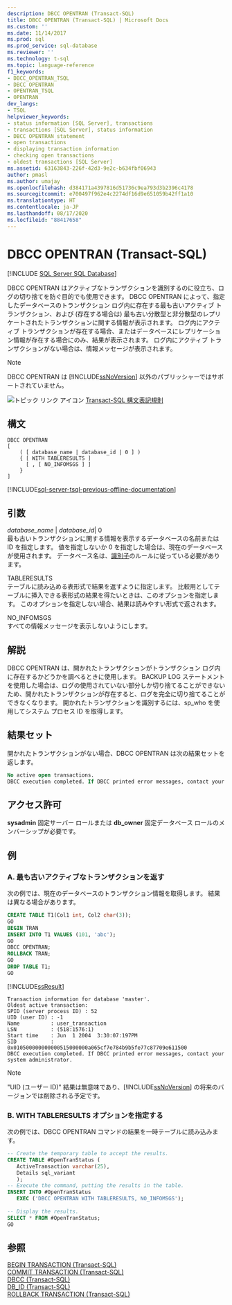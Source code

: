 ```yaml
---
description: DBCC OPENTRAN (Transact-SQL)
title: DBCC OPENTRAN (Transact-SQL) | Microsoft Docs
ms.custom: ''
ms.date: 11/14/2017
ms.prod: sql
ms.prod_service: sql-database
ms.reviewer: ''
ms.technology: t-sql
ms.topic: language-reference
f1_keywords:
- DBCC_OPENTRAN_TSQL
- DBCC OPENTRAN
- OPENTRAN_TSQL
- OPENTRAN
dev_langs:
- TSQL
helpviewer_keywords:
- status information [SQL Server], transactions
- transactions [SQL Server], status information
- DBCC OPENTRAN statement
- open transactions
- displaying transaction information
- checking open transactions
- oldest transactions [SQL Server]
ms.assetid: 63163843-226f-42d3-9e2c-b634fbf06943
author: pmasl
ms.author: umajay
ms.openlocfilehash: d384171a4397816d51736c9ea793d3b2396c4178
ms.sourcegitcommit: e700497f962e4c2274df16d9e651059b42ff1a10
ms.translationtype: HT
ms.contentlocale: ja-JP
ms.lasthandoff: 08/17/2020
ms.locfileid: "88417658"
---
```

# <a name="dbcc-opentran-transact-sql"></a>DBCC OPENTRAN (Transact-SQL)
[!INCLUDE [SQL Server SQL Database](../../includes/applies-to-version/sql-asdb.md)]

DBCC OPENTRAN はアクティブなトランザクションを識別するのに役立ち、ログの切り捨てを防ぐ目的でも使用できます。 DBCC OPENTRAN によって、指定したデータベースのトランザクション ログ内に存在する最も古いアクティブ トランザクション、および (存在する場合は) 最も古い分散型と非分散型のレプリケートされたトランザクションに関する情報が表示されます。 ログ内にアクティブ トランザクションが存在する場合、またはデータベースにレプリケーション情報が存在する場合にのみ、結果が表示されます。 ログ内にアクティブ トランザクションがない場合は、情報メッセージが表示されます。
  
> [!NOTE]
>  DBCC OPENTRAN は [!INCLUDE[ssNoVersion](../../includes/ssnoversion-md.md)] 以外のパブリッシャーではサポートされていません。  
  
![トピック リンク アイコン](../../database-engine/configure-windows/media/topic-link.gif "トピック リンク アイコン") [Transact-SQL 構文表記規則](../../t-sql/language-elements/transact-sql-syntax-conventions-transact-sql.md)
  
## <a name="syntax"></a>構文  
  
```syntaxsql
DBCC OPENTRAN   
[   
    ( [ database_name | database_id | 0 ] )   
    { [ WITH TABLERESULTS ]  
      [ , [ NO_INFOMSGS ] ]  
    }  
]   
```  
  
[!INCLUDE[sql-server-tsql-previous-offline-documentation](../../includes/sql-server-tsql-previous-offline-documentation.md)]

## <a name="arguments"></a>引数
 *database_name* | *database_id*| 0  
 最も古いトランザクションに関する情報を表示するデータベースの名前または ID を指定します。 値を指定しないか 0 を指定した場合は、現在のデータベースが使用されます。 データベース名は、[識別子](../../relational-databases/databases/database-identifiers.md)のルールに従っている必要があります。  
  
 TABLERESULTS  
 テーブルに読み込める表形式で結果を返すように指定します。 比較用としてテーブルに挿入できる表形式の結果を得たいときは、このオプションを指定します。 このオプションを指定しない場合、結果は読みやすい形式で返されます。  
  
 NO_INFOMSGS  
 すべての情報メッセージを表示しないようにします。  
  
## <a name="remarks"></a>解説  
DBCC OPENTRAN は、開かれたトランザクションがトランザクション ログ内に存在するかどうかを調べるときに使用します。 BACKUP LOG ステートメントを使用した場合は、ログの使用されていない部分しか切り捨てることができないため、開かれたトランザクションが存在すると、ログを完全に切り捨てることができなくなります。 開かれたトランザクションを識別するには、sp_who を使用してシステム プロセス ID を取得します。
  
## <a name="result-sets"></a>結果セット  
開かれたトランザクションがない場合、DBCC OPENTRAN は次の結果セットを返します。
  
```sql
No active open transactions.  
DBCC execution completed. If DBCC printed error messages, contact your system administrator.  
```  
  
## <a name="permissions"></a>アクセス許可  
**sysadmin** 固定サーバー ロールまたは **db_owner** 固定データベース ロールのメンバーシップが必要です。
  
## <a name="examples"></a>例  
### <a name="a-returning-the-oldest-active-transaction"></a>A. 最も古いアクティブなトランザクションを返す  
次の例では、現在のデータベースのトランザクション情報を取得します。 結果は異なる場合があります。
  
```sql  
CREATE TABLE T1(Col1 int, Col2 char(3));  
GO  
BEGIN TRAN  
INSERT INTO T1 VALUES (101, 'abc');  
GO  
DBCC OPENTRAN;  
ROLLBACK TRAN;  
GO  
DROP TABLE T1;  
GO  
```  
  
[!INCLUDE[ssResult](../../includes/ssresult-md.md)]
  
```
Transaction information for database 'master'.
Oldest active transaction:
SPID (server process ID) : 52
UID (user ID) : -1
Name          : user_transaction
LSN           : (518:1576:1)
Start time    : Jun  1 2004  3:30:07:197PM
SID           : 0x010500000000000515000000a065cf7e784b9b5fe77c87709e611500
DBCC execution completed. If DBCC printed error messages, contact your system administrator.
```
  
> [!NOTE]  
>  "UID (ユーザー ID)" 結果は無意味であり、[!INCLUDE[ssNoVersion](../../includes/ssnoversion-md.md)] の将来のバージョンでは削除される予定です。  
  
### <a name="b-specifying-the-with-tableresults-option"></a>B. WITH TABLERESULTS オプションを指定する  
次の例では、DBCC OPENTRAN コマンドの結果を一時テーブルに読み込みます。
  
```sql  
-- Create the temporary table to accept the results.  
CREATE TABLE #OpenTranStatus (  
   ActiveTransaction varchar(25),  
   Details sql_variant   
   );  
-- Execute the command, putting the results in the table.  
INSERT INTO #OpenTranStatus   
   EXEC ('DBCC OPENTRAN WITH TABLERESULTS, NO_INFOMSGS');  
  
-- Display the results.  
SELECT * FROM #OpenTranStatus;  
GO  
```  
  
## <a name="see-also"></a>参照  
[BEGIN TRANSACTION &#40;Transact-SQL&#41;](../../t-sql/language-elements/begin-transaction-transact-sql.md)  
[COMMIT TRANSACTION &#40;Transact-SQL&#41;](../../t-sql/language-elements/commit-transaction-transact-sql.md)  
[DBCC &#40;Transact-SQL&#41;](../../t-sql/database-console-commands/dbcc-transact-sql.md)  
[DB_ID &#40;Transact-SQL&#41;](../../t-sql/functions/db-id-transact-sql.md)  
[ROLLBACK TRANSACTION &#40;Transact-SQL&#41;](../../t-sql/language-elements/rollback-transaction-transact-sql.md)
  
  
